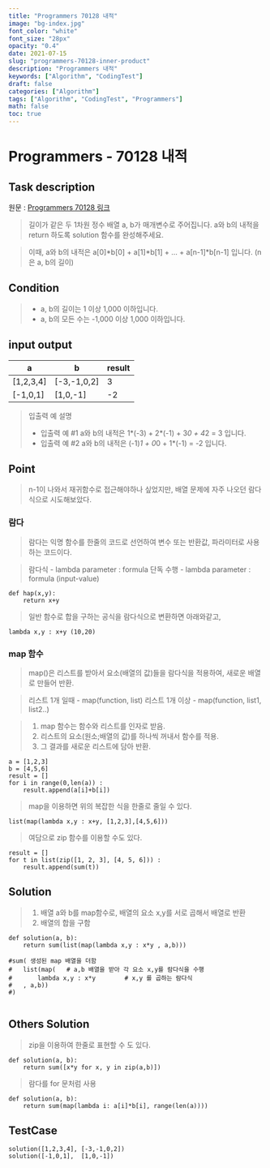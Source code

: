 ```yaml
---
title: "Programmers 70128 내적"
image: "bg-index.jpg"
font_color: "white"
font_size: "28px"
opacity: "0.4"
date: 2021-07-15
slug: "programmers-70128-inner-product"
description: "Programmers 내적"
keywords: ["Algorithm", "CodingTest"]
draft: false
categories: ["Algorithm"]
tags: ["Algorithm", "CodingTest", "Programmers"]
math: false
toc: true
---
```


# Programmers - 70128 내적

## Task description

원문 : <a href="https://programmers.co.kr/learn/courses/30/lessons/70128">Programmers 70128 링크</a>

> 길이가 같은 두 1차원 정수 배열 a, b가 매개변수로 주어집니다. a와 b의 내적을 return 하도록 solution 함수를 완성해주세요.

> 이때, a와 b의 내적은 a[0]*b[0] + a[1]*b[1] + ... + a[n-1]*b[n-1] 입니다. (n은 a, b의 길이)

## Condition
> - a, b의 길이는 1 이상 1,000 이하입니다.
> - a, b의 모든 수는 -1,000 이상 1,000 이하입니다.

## input output


a	  |	b     	        |	result
------|-----------------|-----------------
[1,2,3,4] |	[-3,-1,0,2]	| 3
[-1,0,1]  |	[1,0,-1]	|-2

> 입출력 예 설명
> - 입출력 예 #1
		a와 b의 내적은 1*(-3) + 2*(-1) + 3*0 + 4*2 = 3 입니다.
> - 입출력 예 #2
		a와 b의 내적은 (-1)*1 + 0*0 + 1*(-1) = -2 입니다.

## Point 
> n-1이 나와서 재귀함수로 접근해야하나 싶었지만, 배열 문제에 자주 나오던 람다식으로 시도해보았다.

### 람다
> 람다는 익명 함수를 한줄의 코드로 선언하여 변수 또는 반환값, 파라미터로 사용하는 코드이다.

> 람다식 - lambda parameter : formula 
> 단독 수행 - lambda parameter : formula (input-value)
```
def hap(x,y): 
	return x+y
```

> 일반 함수로 합을 구하는 공식을 람다식으로 변환하면 아래와같고,

```
lambda x,y : x+y (10,20)
```

### map 함수
> map()은 리스트를 받아서 요소(배열의 값)들을 람다식을 적용하여, 새로운 배열로 만들어 반환.

> 리스트 1개 일때 - map(function, list)
> 리스트 1개 이상 - map(function, list1, list2..)

> 1. map 함수는 함수와 리스트를 인자로 받음.
> 2. 리스트의 요소(원소;배열의 값)를 하나씩 꺼내서 함수를 적용.
> 3. 그 결과를 새로운 리스트에 담아 반환.

```
a = [1,2,3]
b = [4,5,6]
result = []
for i in range(0,len(a)) :
    result.append(a[i]+b[i])
```

> map을 이용하면 위의 복잡한 식을 한줄로 줄일 수 있다.

```
list(map(lambda x,y : x+y, [1,2,3],[4,5,6]))
```

> 여담으로 zip 함수를 이용할 수도 있다.
```
result = []
for t in list(zip([1, 2, 3], [4, 5, 6])) : 
    result.append(sum(t))
```

## Solution 
> 1. 배열 a와 b를 map함수로, 배열의 요소 x,y를 서로 곱해서 배열로 반환
> 2. 배열의 합을 구함

```
def solution(a, b):
    return sum(list(map(lambda x,y : x*y , a,b))) 

#sum( 생성된 map 배열을 더함
#	list(map(	# a,b 배열을 받아 각 요소 x,y를 람다식을 수행
#		lambda x,y : x*y		# x,y 를 곱하는 람다식
# 	, a,b))
#) 
	    
```


## Others Solution 
> zip을 이용하여 한줄로 표현할 수 도 있다.

```
def solution(a, b):
    return sum([x*y for x, y in zip(a,b)])
```

> 람다를 for 문처럼 사용

```
def solution(a, b):
    return sum(map(lambda i: a[i]*b[i], range(len(a))))
```

## TestCase
```
solution([1,2,3,4], [-3,-1,0,2])
solution([-1,0,1],	[1,0,-1])
```
